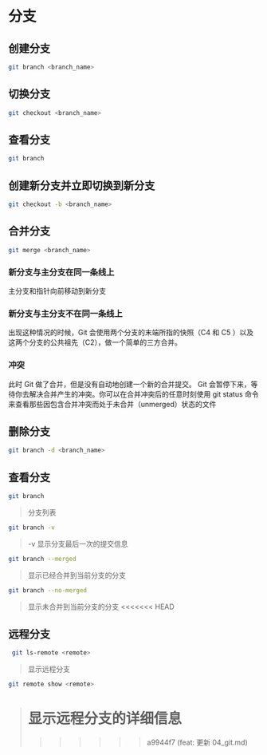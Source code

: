 # 分支

## 创建分支

```bash
git branch <branch_name>
```

## 切换分支

```bash
git checkout <branch_name>
```

## 查看分支

```bash
git branch
```

## 创建新分支并立即切换到新分支

```bash
git checkout -b <branch_name>
```

## 合并分支

```bash
git merge <branch_name>
```

### 新分支与主分支在同一条线上

主分支和指针向前移动到新分支

### 新分支与主分支不在同一条线上

出现这种情况的时候，Git 会使用两个分支的末端所指的快照（C4 和 C5 ）以及这两个分支的公共祖先（C2），做一个简单的三方合并。

### 冲突

此时 Git 做了合并，但是没有自动地创建一个新的合并提交。 Git 会暂停下来，等待你去解决合并产生的冲突。你可以在合并冲突后的任意时刻使用 git status 命令来查看那些因包含合并冲突而处于未合并（unmerged）状态的文件

## 删除分支

```bash
git branch -d <branch_name>
```

## 查看分支

```bash
git branch
```

> 分支列表

```bash
git branch -v
```

> -v 显示分支最后一次的提交信息

```bash
git branch --merged
```

> 显示已经合并到当前分支的分支

```bash
git branch --no-merged
```

> 显示未合并到当前分支的分支
> <<<<<<< HEAD

## 远程分支

```bash
 git ls-remote <remote>
```

> 显示远程分支

```bash
git remote show <remote>
```

> # 显示远程分支的详细信息
>
> > > > > > > a9944f7 (feat: 更新 04_git.md)
